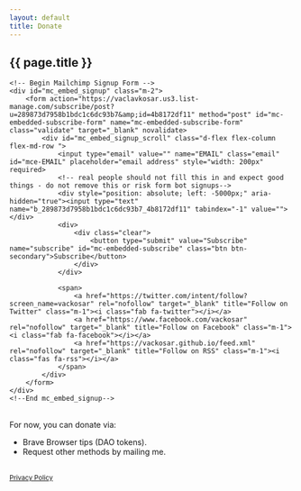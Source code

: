```yaml
---
layout: default
title: Donate
---
```

<h2>{{ page.title }}</h2>

<div class="subscribe-page">
    
    <!-- Begin Mailchimp Signup Form -->
    <div id="mc_embed_signup" class="m-2">
        <form action="https://vaclavkosar.us3.list-manage.com/subscribe/post?u=289873d7958b1bdc1c6dc93b7&amp;id=4b8172df11" method="post" id="mc-embedded-subscribe-form" name="mc-embedded-subscribe-form" class="validate" target="_blank" novalidate>
            <div id="mc_embed_signup_scroll" class="d-flex flex-column flex-md-row ">
                <input type="email" value="" name="EMAIL" class="email" id="mce-EMAIL" placeholder="email address" style="width: 200px" required>
                <!-- real people should not fill this in and expect good things - do not remove this or risk form bot signups-->
                <div style="position: absolute; left: -5000px;" aria-hidden="true"><input type="text" name="b_289873d7958b1bdc1c6dc93b7_4b8172df11" tabindex="-1" value=""></div>
                <div>
                    <div class="clear">
                        <button type="submit" value="Subscribe" name="subscribe" id="mc-embedded-subscribe" class="btn btn-secondary">Subscribe</button>
                    </div>
                </div>
                
                <span>
                    <a href="https://twitter.com/intent/follow?screen_name=vackosar" rel="nofollow" target="_blank" title="Follow on Twitter" class="m-1"><i class="fab fa-twitter"></i></a>
                    <a href="https://www.facebook.com/vackosar" rel="nofollow" target="_blank" title="Follow on Facebook" class="m-1"><i class="fab fa-facebook"></i></a>
                    <a href="https://vackosar.github.io/feed.xml" rel="nofollow" target="_blank" title="Follow on RSS" class="m-1"><i class="fas fa-rss"></i></a>
                </span>
            </div>
        </form>
    </div>
    <!--End mc_embed_signup-->
    
</div>

<br>
For now, you can donate via:

- Brave Browser tips (DAO tokens).
- Request other methods by mailing me.


<br>
<small>
    <a href="/privacy-policy">Privacy Policy</a>
</small>